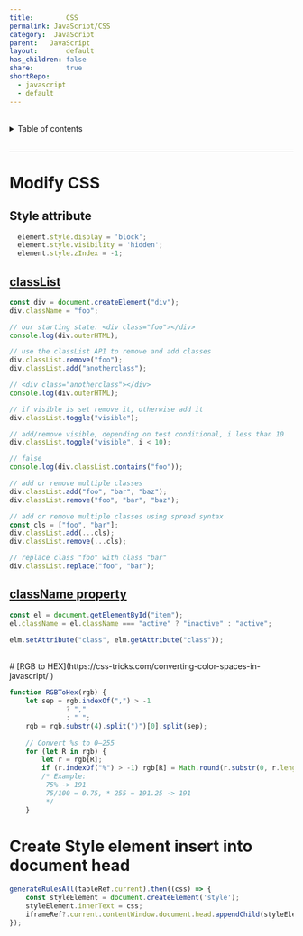```yaml
---
title:        CSS  
permalink: JavaScript/CSS  
category:  JavaScript  
parent:   JavaScript  
layout:       default  
has_children: false  
share:        true  
shortRepo:  
  - javascript  
  - default            
---
```



<br/>            

<details markdown="block">                  
<summary>                  
Table of contents                  
</summary>                  
{: .text-delta }                  
1. TOC                  
{:toc}                  
</details>                  

<br/>                  

*** 

# Modify CSS

## Style attribute

```javascript
  element.style.display = 'block';
  element.style.visibility = 'hidden';
  element.style.zIndex = -1;
```

## [classList](https://developer.mozilla.org/en-US/docs/Web/API/Element/classList)

```javascript
const div = document.createElement("div");
div.className = "foo";

// our starting state: <div class="foo"></div>
console.log(div.outerHTML);

// use the classList API to remove and add classes
div.classList.remove("foo");
div.classList.add("anotherclass");

// <div class="anotherclass"></div>
console.log(div.outerHTML);

// if visible is set remove it, otherwise add it
div.classList.toggle("visible");

// add/remove visible, depending on test conditional, i less than 10
div.classList.toggle("visible", i < 10);

// false
console.log(div.classList.contains("foo"));

// add or remove multiple classes
div.classList.add("foo", "bar", "baz");
div.classList.remove("foo", "bar", "baz");

// add or remove multiple classes using spread syntax
const cls = ["foo", "bar"];
div.classList.add(...cls);
div.classList.remove(...cls);

// replace class "foo" with class "bar"
div.classList.replace("foo", "bar");
```

## [className property](https://developer.mozilla.org/en-US/docs/Web/API/Element/className) 

```javascript
const el = document.getElementById("item");
el.className = el.className === "active" ? "inactive" : "active";

elm.setAttribute("class", elm.getAttribute("class"));
```
<br/>  
# [RGB to HEX](https://css-tricks.com/converting-color-spaces-in-javascript/  )

```javascript  
function RGBToHex(rgb) {  
    let sep = rgb.indexOf(",") > -1  
              ? ","  
              : " ";  
    rgb = rgb.substr(4).split(")")[0].split(sep);  
  
    // Convert %s to 0–255  
    for (let R in rgb) {  
        let r = rgb[R];  
        if (r.indexOf("%") > -1) rgb[R] = Math.round(r.substr(0, r.length - 1) / 100 * 255);  
        /* Example:  
         75% -> 191  
         75/100 = 0.75, * 255 = 191.25 -> 191  
         */  
    }  
```  

# Create Style element insert into document head

```javascript  
generateRulesAll(tableRef.current).then((css) => {  
    const styleElement = document.createElement('style');  
    styleElement.innerText = css;  
    iframeRef?.current.contentWindow.document.head.appendChild(styleElement);  
});  
```
